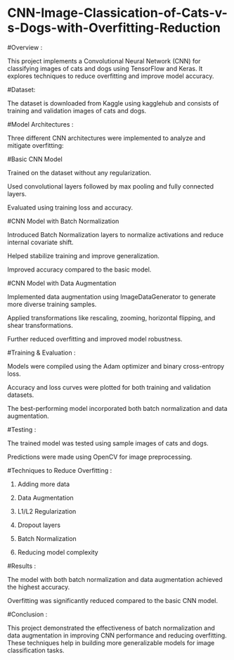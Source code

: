 # CNN-Image-Classication-of-Cats-v-s-Dogs-with-Overfitting-Reduction

#Overview :

This project implements a Convolutional Neural Network (CNN) for classifying images of cats and dogs using TensorFlow and Keras. It explores techniques to reduce overfitting and improve model accuracy.

#Dataset:

The dataset is downloaded from Kaggle using kagglehub and consists of training and validation images of cats and dogs.

#Model Architectures :

Three different CNN architectures were implemented to analyze and mitigate overfitting:

#Basic CNN Model

Trained on the dataset without any regularization.

Used convolutional layers followed by max pooling and fully connected layers.

Evaluated using training loss and accuracy.

#CNN Model with Batch Normalization

Introduced Batch Normalization layers to normalize activations and reduce internal covariate shift.

Helped stabilize training and improve generalization.

Improved accuracy compared to the basic model.

#CNN Model with Data Augmentation

Implemented data augmentation using ImageDataGenerator to generate more diverse training samples.

Applied transformations like rescaling, zooming, horizontal flipping, and shear transformations.

Further reduced overfitting and improved model robustness.


#Training & Evaluation :

Models were compiled using the Adam optimizer and binary cross-entropy loss.

Accuracy and loss curves were plotted for both training and validation datasets.

The best-performing model incorporated both batch normalization and data augmentation.


#Testing :

The trained model was tested using sample images of cats and dogs.

Predictions were made using OpenCV for image preprocessing.


#Techniques to Reduce Overfitting :

1. Adding more data

2. Data Augmentation

3. L1/L2 Regularization

4. Dropout layers

5. Batch Normalization

6. Reducing model complexity

#Results :

The model with both batch normalization and data augmentation achieved the highest accuracy.

Overfitting was significantly reduced compared to the basic CNN model.

#Conclusion :

This project demonstrated the effectiveness of batch normalization and data augmentation in improving CNN performance and reducing overfitting. These techniques help in building more generalizable models for image classification tasks.
